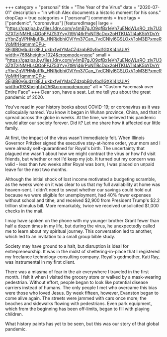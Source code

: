 +++
category = "personal"
title = "The Year of the Virus"
date = "2020-07-01"
description = "In which Alex documents a historic moment for his sons."
dropCap = true
categories = ["personal"]
comments = true
tags = ["pandemic", "coronavirus"]
[featuredImage]
  large = "https://gazipa.by.files.1drv.com/y4mB7gJO9qfBx1eVh7uENoWLsRO_zlv7U33ZXTzjNMHLsQOoFFJZ53Yvy7t9Vj46rPoNTBcDox2oHTKUATI4aK5bYDvYrzYbnZgVPHMjufRk_HNRjdbhiOVIYm37Can_7vdCNIyl6GSLOxV1oM3EPxmeRVpMfrHqmmmDPu-3Ej3lB0y6udzr8EJ_ukbxfwIYMaCZdzqbB0vfod1GXKI4IcUlA?width=768&height=1024&cropmode=none"
  small = "https://gazipa.by.files.1drv.com/y4mB7gJO9qfBx1eVh7uENoWLsRO_zlv7U33ZXTzjNMHLsQOoFFJZ53Yvy7t9Vj46rPoNTBcDox2oHTKUATI4aK5bYDvYrzYbnZgVPHMjufRk_HNRjdbhiOVIYm37Can_7vdCNIyl6GSLOxV1oM3EPxmeRVpMfrHqmmmDPu-3Ej3lB0y6udzr8EJ_ukbxfwIYMaCZdzqbB0vfod1GXKI4IcUlA?width=192&height=256&cropmode=none"
  alt   = "Custom Facemask over Entire Face"
+++
Dear son, have a seat. Let me tell you about the great pandemic of 2020.

You've read in your history books about COVID-19; or coronavirus as it was colloquially named. You know it began in Wuhan province, China, and that it spread across the globe in weeks. At the time, we believed this pandemic would alter our society forever. Did it? Let me share how it affected our little family.

At first, the impact of the virus wasn't immediately felt. When Illinois Governor Pritzker signed the executive stay-at-home order, your mom and I were already self-quarantined for Royal's birth. The uncertainty that plagued me wasn't about how we might contract the virus or how I'd visit friends, but whether or not I'd keep my job. It turned out my concern was valid - less than two weeks after Royal was born, I was placed on unpaid leave for the next two months.

Although the initial shock of lost income motivated a budgeting scramble, as the weeks wore on it was clear to us that my full availability at home was heaven-sent. I didn't need to sweat whether our savings could hold out because we were eligible for unemployment, had 40% fewer expenses without school and tithe, and received $2,900 from President Trump's $2.2 trillion stimulus bill. More remarkably, twice we received unsolicited $1,000 checks in the mail.

I may have spoken on the phone with my younger brother Grant fewer than half a dozen times in my life, but during the virus, he unexpectedly called me to learn about my spiritual journey. This conversation led to another, which led to an invitation to a small group bible study.

Society may have ground to a halt, but disruption is ideal for entrepreneurship. It was in the midst of sheltering-in-place that I registered my freelance technology consulting company. Royal's godmother, Kati Ray, was instrumental in my first client.

There was a miasma of fear in the air everywhere I traveled in the first month. I felt it when I visited the grocery store or walked by a mask-wearing pedestrian. Without effort, people began to look like potential disease carriers instead of humans. The only people I met who overcame this bias were those who loved Jesus. By week fifteen, however, Evanston began to come alive again. The streets were jammed with cars once more; the beaches and sidewalks flowing with pedestrians. Even park equipment, which from the beginning has been off-limits, began to fill with playing children.

What history paints has yet to be seen, but this was our story of that global pandemic.
